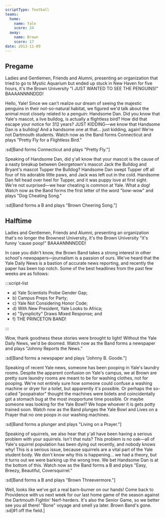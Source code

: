 ```yaml
---
scriptType: football
teams:
  home:
    name: Yale
    score: 24
  away:
    name: Brown
    score: 17
date: 2013-11-09
---
```


## Pregame

Ladies and Gentlemen, Friends and Alumni, presenting an organization that tried to go to Mystic Aquarium but ended up stuck in New Haven for five hours, it's the Brown University "I JUST WANTED TO SEE THE PENGUINS!" BAAAANNNNDDD!

Hello, Yale! Since we can't realize our dream of seeing the majestic penguins in their not-so-natural habitat, we figured we'd talk about the animal most closely related to a penguin: Handsome Dan. Did you know that Yale's mascot, a live bulldog, is actually a flightless bird? How did that escape your notice for 312 years? JUST KIDDING—we know that Handsome Dan is a bulldog! And a handsome one at that... just kidding, again! We're not Dartmouth students. Watch now as the Band forms Connecticut and plays "Pretty Fly for a Flightless Bird."

:sd[Band forms Connecticut and plays "Pretty Fly."]

Speaking of Handsome Dan, did y'all know that your mascot is the cause of a nasty breakup between Georgetown's mascot Jack the Bulldog and Bryant's mascot Tupper the Bulldog? Handsome Dan swept Tupper off all four of his adorable little paws, and Jack was left out in the cold. Handsome Dan fell head over heel for Tupper, and it was puppy love at first sight. We're not surprised—we hear cheating is common at Yale. What a dog! Watch now as the Band forms the first letter of the word "bow-wow" and plays "Dog Cheating Song."

:sd[Band forms a B and plays "Brown Cheering Song."]

## Halftime

Ladies and Gentlemen, Friends and Alumni, presenting an organization that's no longer the Brownest University, it's the Brown University "it's funny 'cause poop!" BAAAANNNNDDD!

In case you didn't know, the Brown Band takes a strong interest in other school's newspapers—journalism is a passion of ours. We've heard that the Yale Daily News is a bastion of accurate news reporting, and recently the paper has been top notch. Some of the best headlines from the past few weeks are as follows:

:::script-list

- a) Yale Scientists Probe Gender Gap;
- b) Campus Preps for Party;
- c) Yale Not Considering Honor Code;
- d) With New President, Yale Looks to Africa;
- e) "Symplicity" Draws Mixed Response; and
- f) THE PRINCETON BAND!

:::

Wow, thank goodness these stories were brought to light! Without the Yale Daily News, we'd be doomed. Watch now as the Band forms a newspaper and plays "Johnny Reports the News."

:sd[Band forms a newspaper and plays "Johnny B. Goode."]

Speaking of recent Yale news, someone has been pooping in Yale's laundry rooms. Despite the apparent confusion on Yale's campus, we at Brown are pretty sure laundry rooms are meant to be for washing clothes, not for pooping. We're not entirely sure how someone could confuse a washing machine or dryer for a toilet, but apparently it's possible. Or perhaps the so-called "poopatrator" thought the machines were bidets and coincidentally got a stomach bug at the most inopportune time possible. Or maybe someone was looking for the Yale Bowl? We hope whoever it is gets potty trained soon. Watch now as the Band plunges the Yale Bowl and Lives on a Prayer that no one poops in our washing machines.

:sd[Band forms a plunger and plays "Living on a Prayer."]

Speaking of squirrels, we also hear that y'all have been having a serious problem with your squirrels. Isn't that nuts? This problem is no oak—all of Yale's squirrel population has been dying out recently, and nobody knows why! This is a serious issue, because squirrels are a vital part of the Yale student body. We don't know why this is happening... we had a theory, but it turns out we were barking up the wrong tree. We bet Handsome Dan is at the bottom of this. Watch now as the Band forms a B and plays "Easy, Breezy, Beautiful, Coversquirrel."

:sd[Band forms a B and plays "Brown Threevermore."]

Well, looks like we've got a real barn-burner on our hands! Come back to Providence with us next week for our last home game of the season against the Dartmouth Fightin' Nerf-herders. It's also the Senior Game, so we better see you all there! "Bone" voyage and smell ya later. Brown Band's gone. :sd[#1 off the field.]
